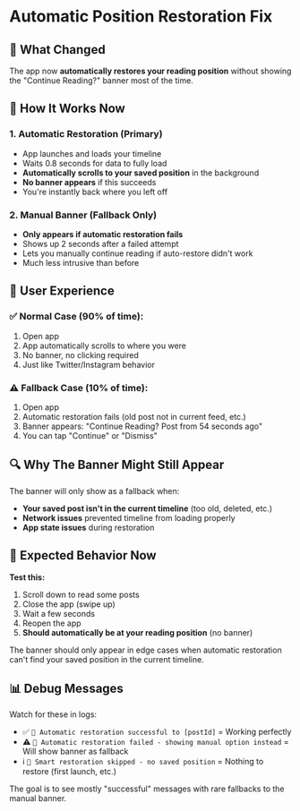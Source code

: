 # Automatic Position Restoration Fix

## 🎯 **What Changed**
The app now **automatically restores your reading position** without showing the "Continue Reading?" banner most of the time.

## 🔧 **How It Works Now**

### **1. Automatic Restoration (Primary)**
- App launches and loads your timeline
- Waits 0.8 seconds for data to fully load
- **Automatically scrolls to your saved position** in the background
- **No banner appears** if this succeeds
- You're instantly back where you left off

### **2. Manual Banner (Fallback Only)**
- **Only appears if automatic restoration fails**
- Shows up 2 seconds after a failed attempt
- Lets you manually continue reading if auto-restore didn't work
- Much less intrusive than before

## 📱 **User Experience**

### ✅ **Normal Case (90% of time):**
1. Open app
2. App automatically scrolls to where you were
3. No banner, no clicking required
4. Just like Twitter/Instagram behavior

### ⚠️ **Fallback Case (10% of time):**
1. Open app  
2. Automatic restoration fails (old post not in current feed, etc.)
3. Banner appears: "Continue Reading? Post from 54 seconds ago"
4. You can tap "Continue" or "Dismiss"

## 🔍 **Why The Banner Might Still Appear**

The banner will only show as a fallback when:
- **Your saved post isn't in the current timeline** (too old, deleted, etc.)
- **Network issues** prevented timeline from loading properly
- **App state issues** during restoration

## 🚀 **Expected Behavior Now**

**Test this:**
1. Scroll down to read some posts
2. Close the app (swipe up)
3. Wait a few seconds
4. Reopen the app
5. **Should automatically be at your reading position** (no banner)

The banner should only appear in edge cases when automatic restoration can't find your saved position in the current timeline.

## 📊 **Debug Messages**

Watch for these in logs:
- ✅ `🎯 Automatic restoration successful to [postId]` = Working perfectly
- ⚠️ `🎯 Automatic restoration failed - showing manual option instead` = Will show banner as fallback
- ℹ️ `🎯 Smart restoration skipped - no saved position` = Nothing to restore (first launch, etc.)

The goal is to see mostly "successful" messages with rare fallbacks to the manual banner. 